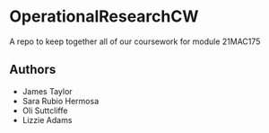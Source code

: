# OperationalResearchCW
A repo to keep together all of our coursework for module 21MAC175
## Authors
- James Taylor
- Sara Rubio Hermosa
- Oli Suttcliffe
- Lizzie Adams
